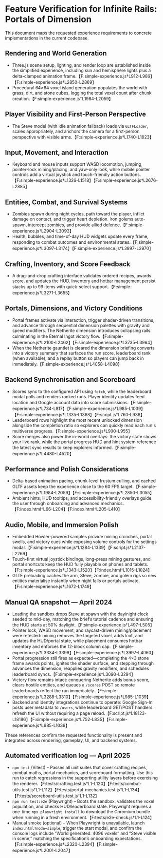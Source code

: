 # Feature Verification for Infinite Rails: Portals of Dimension

This document maps the requested experience requirements to concrete implementations in the current codebase.

## Rendering and World Generation
- Three.js scene setup, lighting, and render loop are established inside the simplified experience, including sun and hemisphere lights plus a delta-clamped animation frame.【F:simple-experience.js†L912-L986】【F:simple-experience.js†L2850-L2869】
- Procedural 64×64 voxel island generation populates the world with grass, dirt, and stone cubes, logging the total voxel count after chunk creation.【F:simple-experience.js†L1984-L2059】

## Player Visibility and First-Person Perspective
- The Steve model (with idle animation fallback) loads via `GLTFLoader`, scales appropriately, and anchors the camera for a first-person perspective with visible arms.【F:simple-experience.js†L1740-L1923】

## Input, Movement, and Interaction
- Keyboard and mouse inputs support WASD locomotion, jumping, pointer-lock mining/placing, and yaw-only look, while mobile pointer controls add a virtual joystick and touch-friendly action buttons.【F:simple-experience.js†L1326-L1518】【F:simple-experience.js†L2676-L2885】

## Entities, Combat, and Survival Systems
- Zombies spawn during night cycles, path toward the player, inflict damage on contact, and trigger heart depletion. Iron golems auto-spawn, intercept zombies, and provide allied defence.【F:simple-experience.js†L2904-L3093】
- Health, bubbles, and time-of-day HUD widgets update every frame, responding to combat outcomes and environmental states.【F:simple-experience.js†L3097-L3174】【F:simple-experience.js†L3897-L3970】

## Crafting, Inventory, and Score Feedback
- A drag-and-drop crafting interface validates ordered recipes, awards score, and updates the HUD. Inventory and hotbar management persist stacks up to 99 items with quick-select support.【F:simple-experience.js†L3271-L3655】

## Portals, Dimensions, and Victory Conditions
- Portal frames activate via interaction, trigger shader-driven transitions, and advance through sequential dimension palettes with gravity and speed modifiers. The Netherite dimension introduces collapsing rails culminating in the Eternal Ingot victory flow.【F:simple-experience.js†L2100-L2462】【F:simple-experience.js†L3735-L3964】
- When the Netherite gauntlet is cleared the dimension briefing converts into a victory summary that surfaces the run score, leaderboard rank (when available), and a replay button so players can jump back in immediately.【F:simple-experience.js†L4058-L4098】

## Backend Synchronisation and Scoreboard
- Scores sync to the configured API using `fetch`, while the leaderboard modal polls and renders ranked runs. Player identity updates feed location and Google account data into score submissions.【F:simple-experience.js†L734-L817】【F:simple-experience.js†L985-L1039】【F:simple-experience.js†L1335-L1388】【F:script.js†L760-L938】
- Leaderboard rows highlight the most recent unlocked dimension alongside the completion ratio so explorers can quickly read each run's multiverse progress.【F:simple-experience.js†L900-L955】
- Score merges also power the in-world overlays: the victory state shows your live rank, while the portal progress HUD and hint system reference the latest sync results to keep explorers informed.【F:simple-experience.js†L4480-L4520】

## Performance and Polish Considerations
- Delta-based animation pacing, chunk-level frustum culling, and cached GLTF assets keep the experience close to the 60 FPS target.【F:simple-experience.js†L1984-L2059】【F:simple-experience.js†L2850-L3055】
- Ambient hints, HUD tooltips, and accessibility-friendly overlays guide the user through onboarding and advanced mechanics.【F:index.html†L66-L204】【F:index.html†L205-L410】

## Audio, Mobile, and Immersion Polish
- Embedded Howler-powered samples provide mining crunches, portal swells, and victory cues while exposing volume controls for the settings modal.【F:simple-experience.js†L1284-L1339】【F:script.js†L2137-L2269】
- Touch-first virtual joystick bindings, long-press mining gestures, and portal shortcuts keep the HUD fully playable on phones and tablets.【F:simple-experience.js†L1343-L1520】【F:index.html†L1015-L1024】
- GLTF preloading caches the arm, Steve, zombie, and golem rigs so new entities materialise instantly when night falls or portals activate.【F:simple-experience.js†L1672-L1749】

## Manual QA snapshot — April 2024

- Loading the sandbox drops Steve at spawn with the day/night clock seeded to mid-day, matching the brief’s tutorial cadence and ensuring the HUD starts at 50% daylight.【F:simple-experience.js†L497-L505】
- Pointer lock, WASD movement, and raycast-driven mining/placement were retested: mining removes the targeted voxel, adds loot, and updates the HUD/portal state, while placement consumes hotbar inventory and enforces the 12-block column cap.【F:simple-experience.js†L3334-L3399】【F:simple-experience.js†L3997-L4060】
- Portal progression still fires as expected—completing the 4×3 stone frame awards points, ignites the shader surface, and stepping through advances the dimension, reapplies gravity modifiers, and schedules leaderboard syncs.【F:simple-experience.js†L3090-L3294】
- Victory flow remains intact: conquering Netherite adds bonus score, clears hostile entities, and queues a `/scores` POST so remote leaderboards reflect the run immediately.【F:simple-experience.js†L3288-L3310】【F:simple-experience.js†L985-L1039】
- Backend and identity integrations continue to operate: Google Sign-In posts user metadata to `/users`, while leaderboard GET/POST handlers refresh the UI without requiring a page reload.【F:script.js†L18123-L18186】【F:simple-experience.js†L752-L835】【F:simple-experience.js†L985-L1039】

These references confirm the requested functionality is present and integrated across rendering, gameplay, UI, and backend systems.

## Automated verification log — April 2025

- `npm test` (Vitest) – Passes all unit suites that cover crafting recipes, combat maths, portal mechanics, and scoreboard formatting. Use this run to catch regressions in the supporting utility layers before exercising the renderer.【F:tests/crafting.test.js†L1-L120】【F:tests/combat-utils.test.js†L1-L112】【F:tests/portal-mechanics.test.js†L1-L134】【F:tests/scoreboard-utils.test.js†L1-L132】
- `npm run test:e2e` (Playwright) – Boots the sandbox, validates the voxel population, and checks HUD/leaderboard state. Playwright requires a one-time `npx playwright install` to download the Chromium bundle when running in a fresh environment.【F:tests/e2e-check.js†L1-L124】
- Manual smoke (optional) – When Playwright is unavailable, launch `index.html?mode=simple`, trigger the start modal, and confirm the console logs include “World generated: 4096 voxels” and “Steve visible in scene,” matching the specification’s onboarding expectations.【F:simple-experience.js†L2320-L2394】【F:simple-experience.js†L2001-L2047】
